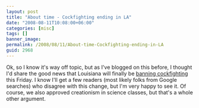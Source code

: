 ```yaml
---
layout: post
title: "About time - Cockfighting ending in LA"
date: "2008-08-11T10:08:00+06:00"
categories: [misc]
tags: []
banner_image: 
permalink: /2008/08/11/About-time-Cockfighting-ending-in-LA
guid: 2968
---
```


Ok, so I know it's way off topic, but as I've blogged on this before, I thought I'd share the good news that Louisiana will finally be <a href="http://www.katc.com/Global/story.asp?S=8818906&Call=Email&Format=HTML">banning cockfighting</a> this Friday. I know I'll get a few readers (most likely folks from Google searches) who disagree with this change, but I'm very happy to see it. Of course, we also approved creationism in science classes, but that's a whole other argument.